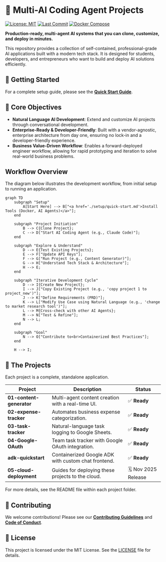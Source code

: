 # 🤖 Multi-AI Coding Agent Projects

[![License: MIT](https://img.shields.io/badge/License-MIT-green.svg)](LICENSE)
[![Last Commit](https://img.shields.io/github/last-commit/pingwu/multi-ai-coding-agent)](https://github.com/pingwu/multi-ai-coding-agent/commits)
[![Docker Compose](https://img.shields.io/badge/Docker-Compose-blue?logo=docker)](#)

**Production-ready, multi-agent AI systems that you can clone, customize, and deploy in minutes.**

This repository provides a collection of self-contained, professional-grade AI applications built with a modern tech stack. It is designed for students, developers, and entrepreneurs who want to build and deploy AI solutions efficiently.

## 🚀 Getting Started

For a complete setup guide, please see the **[Quick Start Guide](./setup/quick-start.md)**.

## 🎯 Core Objectives

*   **Natural Language AI Development**: Extend and customize AI projects through conversational development.
*   **Enterprise-Ready & Developer-Friendly**: Built with a vendor-agnostic, enterprise architecture from day one, ensuring no lock-in and a developer-friendly experience.
*   **Business Value-Driven Workflow**: Enables a forward-deployed engineer workflow, allowing for rapid prototyping and iteration to solve real-world business problems.

## Workflow Overview

The diagram below illustrates the development workflow, from initial setup to running an application.

```mermaid
graph TD
    subgraph "Setup"
        A[Start Here] --> B["<a href='./setup/quick-start.md'>Install Tools (Docker, AI Agents)</a>"];
    end

    subgraph "Project Initiation"
        B --> C{Clone Project};
        C --> D["Start AI Coding Agent (e.g., Claude Code)"];
    end

    subgraph "Explore & Understand"
        D --> E{Test Existing Projects};
        E --> F["Update API Keys"];
        F --> G["Run Project (e.g., Content Generator)"];
        G --> H["Understand Tech Stack & Architecture"];
        H --> E;
    end

    subgraph "Iterative Development Cycle"
        D --> I{Create New Project};
        I --> J["Copy Existing Project (e.g., 'copy project 1 to project_new')"];
        J --> K["Define Requirements (PRD)"];
        K --> L["Modify Use Case using Natural Language (e.g., 'change to market research tool')"];
        L --> M{Cross-check with other AI Agents};
        M --> N["Test & Refine"];
        N --> L;
    end

    subgraph "Goal"
        N --> O["Contribute to<br>Containerized Best Practices"];
    end

    H --> I;
```

## 📂 The Projects

Each project is a complete, standalone application.

| Project                  | Description                                       | Status               |
| ------------------------ | ------------------------------------------------- | -------------------- |
| **01-content-generator** | Multi-agent content creation with a real-time UI. | ✅ **Ready**          |
| **02-expense-tracker**   | Automates business expense categorization.        | ✅ **Ready**          |
| **03-task-tracker**      | Natural-language task logging to Google Sheets.   | ✅ **Ready**         |
| **04-Google-OAuth**      | Team task tracker with Google OAuth integration.  | ✅ **Ready** |
| **adk-quickstart**       | Containerized Google ADK with custom chat frontend. | ✅ **Ready** |
| **05-cloud-deployment**  | Guides for deploying these projects to the cloud. | 🗓️ Nov 2025 Release |

For more details, see the README file within each project folder.

## 🤝 Contributing

We welcome contributions! Please see our [**Contributing Guidelines**](https://github.com/pingwu/multi-ai-coding-agent/blob/main/CONTRIBUTING.md) and [**Code of Conduct**](https://github.com/pingwu/multi-ai-coding-agent/blob/main/CODE_OF_CONDUCT.md).

## 📄 License

This project is licensed under the MIT License. See the [LICENSE](LICENSE) file for details.